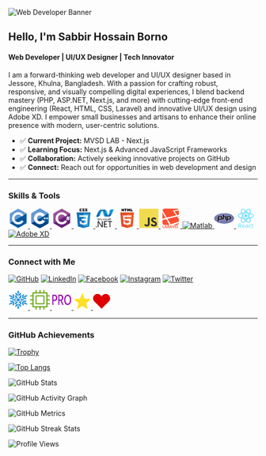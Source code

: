![Web Developer Banner](https://pbs.twimg.com/profile_banners/3009680658/1634413016/600x200)

## Hello, I'm Sabbir Hossain Borno
#### Web Developer | UI/UX Designer | Tech Innovator

I am a forward-thinking web developer and UI/UX designer based in Jessore, Khulna, Bangladesh. With a passion for crafting robust, responsive, and visually compelling digital experiences, I blend backend mastery (PHP, ASP.NET, Next.js, and more) with cutting-edge front-end engineering (React, HTML, CSS, Laravel) and innovative UI/UX design using Adobe XD. I empower small businesses and artisans to enhance their online presence with modern, user-centric solutions.

- ✅ **Current Project:** MVSD LAB - Next.js  
- ✅ **Learning Focus:** Next.js & Advanced JavaScript Frameworks  
- ✅ **Collaboration:** Actively seeking innovative projects on GitHub  
- ✅ **Connect:** Reach out for opportunities in web development and design

---

### Skills & Tools

<p align="left">
  <a href="https://www.cprogramming.com/" target="_blank">
    <img src="https://raw.githubusercontent.com/devicons/devicon/master/icons/c/c-original.svg" alt="C" width="40" height="40"/>
  </a>
  <a href="https://www.w3schools.com/cpp/" target="_blank">
    <img src="https://raw.githubusercontent.com/devicons/devicon/master/icons/cplusplus/cplusplus-original.svg" alt="C++" width="40" height="40"/>
  </a>
  <a href="https://www.w3schools.com/cs/" target="_blank">
    <img src="https://raw.githubusercontent.com/devicons/devicon/master/icons/csharp/csharp-original.svg" alt="C#" width="40" height="40"/>
  </a>
  <a href="https://www.w3schools.com/css/" target="_blank">
    <img src="https://raw.githubusercontent.com/devicons/devicon/master/icons/css3/css3-original-wordmark.svg" alt="CSS3" width="40" height="40"/>
  </a>
  <a href="https://dotnet.microsoft.com/" target="_blank">
    <img src="https://raw.githubusercontent.com/devicons/devicon/master/icons/dot-net/dot-net-original-wordmark.svg" alt="dotnet" width="40" height="40"/>
  </a>
  <a href="https://www.w3.org/html/" target="_blank">
    <img src="https://raw.githubusercontent.com/devicons/devicon/master/icons/html5/html5-original-wordmark.svg" alt="HTML5" width="40" height="40"/>
  </a>
  <a href="https://developer.mozilla.org/en-US/docs/Web/JavaScript" target="_blank">
    <img src="https://raw.githubusercontent.com/devicons/devicon/master/icons/javascript/javascript-original.svg" alt="JavaScript" width="40" height="40"/>
  </a>
  <a href="https://laravel.com/" target="_blank">
    <img src="https://raw.githubusercontent.com/devicons/devicon/master/icons/laravel/laravel-plain-wordmark.svg" alt="Laravel" width="40" height="40"/>
  </a>
  <a href="https://www.mathworks.com/" target="_blank">
    <img src="https://upload.wikimedia.org/wikipedia/commons/2/21/Matlab_Logo.png" alt="Matlab" width="40" height="40"/>
  </a>
  <a href="https://www.php.net" target="_blank">
    <img src="https://raw.githubusercontent.com/devicons/devicon/master/icons/php/php-original.svg" alt="PHP" width="40" height="40"/>
  </a>
  <a href="https://reactjs.org/" target="_blank">
    <img src="https://raw.githubusercontent.com/devicons/devicon/master/icons/react/react-original-wordmark.svg" alt="React" width="40" height="40"/>
  </a>
  <a href="https://www.adobe.com/products/xd.html" target="_blank">
    <img src="https://cdn.worldvectorlogo.com/logos/adobe-xd.svg" alt="Adobe XD" width="40" height="40"/>
  </a>
</p>

---

### Connect with Me

[![GitHub](https://cdn.jsdelivr.net/npm/simple-icons@3.0.1/icons/github.svg)](https://github.com/SabbirHossainBorno)
[![LinkedIn](https://cdn.jsdelivr.net/npm/simple-icons@3.0.1/icons/linkedin.svg)](https://www.linkedin.com/in/sabbir-hossain-borno-a74bb8168/)
[![Facebook](https://cdn.jsdelivr.net/npm/simple-icons@3.0.1/icons/facebook.svg)](https://www.facebook.com/sabbirhossain.borno.5)
[![Instagram](https://cdn.jsdelivr.net/npm/simple-icons@3.0.1/icons/instagram.svg)](https://www.instagram.com/sabbir_hossain_borno/)
[![Twitter](https://cdn.jsdelivr.net/npm/simple-icons@3.0.1/icons/twitter.svg)](https://twitter.com/borno6655)

<a href="https://archiveprogram.github.com/">
  <img src="https://raw.githubusercontent.com/acervenky/animated-github-badges/master/assets/acbadge.gif" width="40" height="40" alt="Badge"/>
</a>
<a href="https://docs.github.com/en/developers">
  <img src="https://raw.githubusercontent.com/acervenky/animated-github-badges/master/assets/devbadge.gif" width="40" height="40" alt="Badge"/>
</a>
<a href="https://github.com/pricing">
  <img src="https://raw.githubusercontent.com/acervenky/animated-github-badges/master/assets/pro.gif" width="40" height="40" alt="Badge"/>
</a>
<a href="https://stars.github.com/">
  <img src="https://raw.githubusercontent.com/acervenky/animated-github-badges/master/assets/starbadge.gif" width="35" height="35" alt="Badge"/>
</a>
<a href="https://docs.github.com/en/github/supporting-the-open-source-community-with-github-sponsors">
  <img src="https://raw.githubusercontent.com/acervenky/animated-github-badges/master/assets/sponsorbadge.gif" width="35" height="35" alt="Badge"/>
</a>

---

### GitHub Achievements

[![Trophy](https://github-profile-trophy.vercel.app/?username=SabbirHossainBorno)](https://github.com/ryo-ma/github-profile-trophy)

[![Top Langs](https://github-readme-stats.vercel.app/api/top-langs/?username=SabbirHossainBorno)](https://github.com/anuraghazra/github-readme-stats)

![GitHub Stats](https://github-readme-stats.vercel.app/api?username=SabbirHossainBorno&show_icons=true)

![GitHub Activity Graph](https://activity-graph.herokuapp.com/graph?username=SabbirHossainBorno)

![GitHub Metrics](https://metrics.lecoq.io/SabbirHossainBorno)

![GitHub Streak Stats](https://github-readme-streak-stats.herokuapp.com/?user=SabbirHossainBorno)

![Profile Views](https://gpvc.arturio.dev/SabbirHossainBorno)
